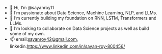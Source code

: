 - 👋 Hi, I’m @sayanroy11
- 👀 I’m passionate about Data Science, Machine Learning, NLP, and LLMs.
- 🌱 I’m currently building my foundation on RNN, LSTM, Transformers and LLMs.
- 💞️ I’m looking to collaborate on Data Science projects as well as build some of my own.
- 📫 email:sayanroy42@gmail.com, linkedin:https://www.linkedin.com/in/sayan-roy-800456/

<!---
sayanroy11/sayanroy11 is a ✨ special ✨ repository because its `README.md` (this file) appears on your GitHub profile.
You can click the Preview link to take a look at your changes.
--->
